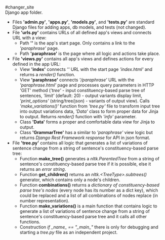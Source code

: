 #changer_site          
Django app folder.      

- Files **'admin.py'**, **'apps.py'**, **'models.py'**, and **'tests.py'** are standard Django files for adding apps, db models, and tests (not changed).             
- File **'urls.py'** contains URLs of all defined app's views and connects URL with a view:           
  - Path **''** is the app's start page. Only contains a link to the *'paraphrase'* page.          
  - Path **'paraphrase'** is the page where all logic and actions take place.             
- File **'views.py'** contains all app's views and defines actions for every defined in the app URL:               
  - View **'index'** connects *''* URL with the start page *'index.html'* and returns a *render()* function.                   
  - View **'paraphrase'** connects *'/paraphrase'* URL with the *'paraphrase.html'* page and processes query parameters in HTTP 'GET' method
      (*'tree'* - input constituency-based parse tree of sentences, *'limit'* (default: 20) - output variants display limit, *'print_options'* (string/tree/json) - variants of output view).
      Calls *'make_variations()'* function from *'tree.py'* file to transform input tree into output variations data, *'Data'* class to form proper data for Jinja to output.
      Returns *render()* function with *'info'* parameter.        
  - Class **'Data'** forms a proper and comfortable data view for Jinja to output.              
  - Class **'GrammarTree'** has a similar to *'paraphrase'* view logic but returns *Django Rest Framework response* for API in json format.             
- File **'tree.py'** contains all logic that generates a list of variations of sentence change from a string of sentence's constituency-based parse tree:
  - Function **make_tree()** generates a *nltk.ParentedTree* from a string of sentence's constituency-based parse tree if it is possible, else it returns an *error string*.
  - Function **get_children()** returns an *nltk.\<TreeType>.subtrees()* generator, which contains only a node's children.
  - Function **combinations()** returns a *dictionary of constituency-based parse tree's nodes* (every node has its number as a dict key), which could be replaced 
    and a list of all combinations of nodes replace (in number representation).            
  - Function **make_variations()** is a main function that contains logic to generate a list of variations of sentence change from a string of sentence's constituency-based parse tree 
    and it calls all other functions.
  - Construction *if \__name__ == "\__main__"* there is only for debugging and starting a *tree.py* file as an independent project.
